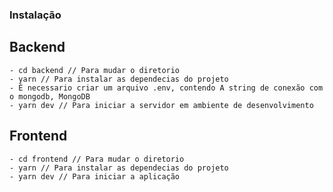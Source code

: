 ### Instalação

## Backend
    - cd backend // Para mudar o diretorio
    - yarn // Para instalar as dependecias do projeto
    - É necessario criar um arquivo .env, contendo A string de conexão com o mongodb, MongoDB
    - yarn dev // Para iniciar a servidor em ambiente de desenvolvimento
    
 ## Frontend
    - cd frontend // Para mudar o diretorio  
    - yarn // Para instalar as dependecias do projeto
    - yarn dev // Para iniciar a aplicação

